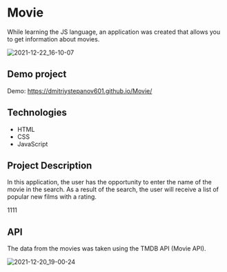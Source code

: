 # Movie

While learning the JS language, an application was created that allows you to get information about movies.

![2021-12-22_16-10-07](https://user-images.githubusercontent.com/61186198/147097902-a61f531a-621b-4516-b186-4694c807cad8.png)


## Demo project

Demo: https://dmitriystepanov601.github.io/Movie/

## Technologies

- HTML
- CSS
- JavaScript 

## Project Description

In this application, the user has the opportunity to enter the name of the movie in the search. As a result of the search, the user will receive a list of popular new films with a rating.

1111

## API

The data from the movies was taken using the TMDB API (Movie API).

![2021-12-20_19-00-24](https://user-images.githubusercontent.com/61186198/146803432-b1e8e3d2-6486-4235-99e9-20a2acd55712.png)

